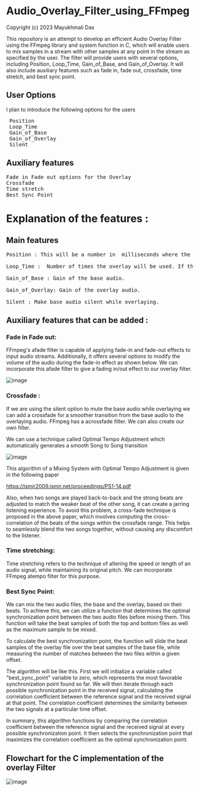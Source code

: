 # Audio_Overlay_Filter_using_FFmpeg

Copyright (c) 2023 Mayukhmali Das

This repository is an attempt to develop an efficient Audio Overlay Filter using the FFmpeg library and system function in C, which will enable users to mix samples in a stream with other samples at any point in the stream as specified by the user. The filter will provide users with several options, including Position, Loop_Time, Gain_of_Base, and Gain_of_Overlay. It will also include auxiliary features such as fade in, fade out, crossfade, time stretch, and best sync point. 

## User Options

I plan to introduce the following options for the users

<pre>
 Position 
 Loop_Time
 Gain_of_Base
 Gain_of_Overlay 
 Silent
</pre>

## Auxiliary features 

<pre>
Fade in Fade out options for the Overlay
Crossfade
Time stretch
Best Sync Point
</pre>

# Explanation of the features : 

## Main features 

<pre>
Position : This will be a number in  milliseconds where the user wants to insert the overlay file.

Loop_Time :  Number of times the overlay will be used. If the net length of overlay  exceeds the base audio  length, the overlay will be trimmed to match the base audio length.

Gain_of_Base : Gain of the base audio.

Gain_of_Overlay: Gain of the overlay audio.

Silent : Make base audio silent while overlaying.
</pre>

## Auxiliary features that can be added : 

### Fade in Fade out:  

FFmpeg's afade filter is capable of applying fade-in and fade-out effects to input audio streams. Additionally, it offers several options to modify the volume of the audio during the fade-in effect as shown below. We can incorporate this afade filter to give a fading in/out effect to our overlay filter.

![image](https://user-images.githubusercontent.com/64318469/229578832-a7682974-250e-4da4-95bc-aff9716a7a70.png)



### Crossfade : 

If we are using the silent option to mute the base audio while overlaying we can add a crossfade for a smoother transition from the base audio to the overlaying audio. FFmpeg has a acrossfade filter. We can also create our own filter. 

We can use a technique called Optimal Tempo Adjustment which automatically generates a smooth Song to Song transition


![image](https://user-images.githubusercontent.com/64318469/229578769-e27464b6-680f-4618-9257-a359aa7abc84.png)



This algorithm of a Mixing System with Optimal  Tempo Adjustment is given in the following paper
 
https://ismir2009.ismir.net/proceedings/PS1-14.pdf  

Also, when two songs are played back-to-back and the strong beats are adjusted to match the weaker beat of the other song, it can create a jarring listening experience. To avoid this problem, a cross-fade technique is proposed in the above paper, which involves computing the cross-correlation of the beats of the songs within the crossfade range. This helps to seamlessly blend the two songs together, without causing any discomfort to the listener.


### Time stretching: 

Time stretching refers to the technique of altering the speed or length of an audio signal, while maintaining its original pitch. We can incorporate FFmpeg atempo filter for this purpose. 

### Best Sync Point: 

We can mix the two audio files, the base and the overlay, based on their beats. To achieve this, we can utilize a function that determines the optimal synchronization point between the two audio files before mixing them. This function will take the beat samples of both the top and bottom files as well as the maximum sample to be mixed.

To calculate the best synchronization point, the function will slide the beat samples of the overlay file over the beat samples of the base file, while measuring the number of matches between the two files within a given offset.

The algorithm will be like this. First we will initialize a variable called "best_sync_point" variable to zero, which represents the most favorable synchronization point found so far. We will then iterate through each possible synchronization point in the received signal, calculating the correlation coefficient between the reference signal and the received signal at that point. The correlation coefficient determines the similarity between the two signals at a particular time offset.

In summary, this algorithm functions by comparing the correlation coefficient between the reference signal and the received signal at every possible synchronization point. It then selects the synchronization point that maximizes the correlation coefficient as the optimal synchronization point.


## Flowchart for the C implementation of the overlay Filter

![image](https://user-images.githubusercontent.com/64318469/229578950-1570cf94-e791-40ad-b87d-f85f3461c536.png)











